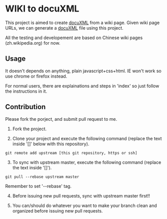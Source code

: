 
# WIKI to docuXML

This project is aimed to create [docuXML][1] from a wiki page.
Given wiki page URLs, we can generate a [docuXML][1] file using this project.

All the testing and developement are based on Chinese wiki pages (zh.wikipedia.org) for now.

[1]: https://docusky.org.tw/DocuSky/documentation/docs/DocuXml-1.2-Scheme.html

## Usage

It doesn't depends on anything, plain javascript+css+html. IE won't work so use chrome or firefox instead.

For normal users, there are explainations and steps in 'index' so just follow the instructions in it.

## Contribution

Please fork the porject, and submit pull request to me.

1. Fork the project.

2. Clone your project and execute the following command (replace the text inside '[]' below with this repository).
```
git remote add upstream [this git repository, https or ssh]
```

3. To sync with upstream master, execute the following command (replace the text inside '[]').
```
git pull --rebase upstream master
```
Remember to set '--rebase' tag.

4. Before issuing new pull requests, sync with upstream master first!!

5. You can/should do whatever you want to make your branch clean and organized before issuing new pull requests.
